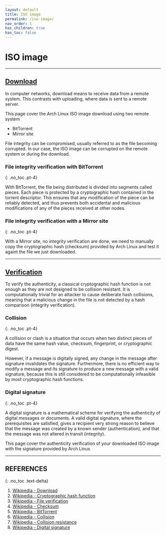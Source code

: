 ```yaml
---
layout: default
title: ISO image
permalink: /iso-image/
nav_order: 1
has_children: true
has_toc: false
---
```


# ISO image

---


## [Download](/Andromeda/iso-image/download/)

In computer networks, download means to receive data from a remote system. This contrasts with uploading, where data is sent to a remote server.

This page cover the Arch Linux ISO image download using two remote system

- BitTorrent
- Mirror site

File integrity can be compromised, usually referred to as the file becoming corrupted. In our case, the ISO image can be corrupted on the remote system or during the download.

### File integrity verification with BitTorrent
{: .no_toc .pt-4}

With BitTorrent, the file being distributed is divided into segments called pieces. Each piece is protected by a cryptographic hash contained in the torrent descriptor. This ensures that any modification of the piece can be reliably detected, and thus prevents both accidental and malicious modifications of any of the pieces received at other nodes.

### File integrity verification with a Mirror site
{: .no_toc .pt-4}

With a Mirror site, no integrity verification are done, we need to manually copy the cryptographic hash (checksum) provided by Arch Linux and test it againt the file we just downloaded.

---

## [Verification](/Andromeda/iso-image/verification/)

To verify the authenticity, a classical cryptographic hash function is not enough as they are not designed to be collision resistant. It is computationally trivial for an attacker to cause deliberate hash collisions, meaning that a malicious change in the file is not detected by a hash comparison (integrity verification).

### Collision
{: .no_toc .pt-4}

A collision or clash is a situation that occurs when two distinct pieces of data have the same hash value, checksum, fingerprint, or cryptographic digest.

However, if a message is digitally signed, any change in the message after signature invalidates the signature. Furthermore, there is no efficient way to modify a message and its signature to produce a new message with a valid signature, because this is still considered to be computationally infeasible by most cryptographic hash functions.

### Digital signature
{: .no_toc .pt-4}

A digital signature is a mathematical scheme for verifying the authenticity of digital messages or documents. A valid digital signature, where the prerequisites are satisfied, gives a recipient very strong reason to believe that the message was created by a known sender (authentication), and that the message was not altered in transit (integrity).

This page cover the authenticity verification of your downloaded ISO image with the signature provided by Arch Linux.

---

## REFERENCES
{: .no_toc .text-delta}

1. [Wikipedia - Download](https://en.wikipedia.org/wiki/Download)
1. [Wikipedia - Cryptographic hash function](https://en.wikipedia.org/wiki/Cryptographic_hash_function)
1. [Wikipedia - File verification](https://en.wikipedia.org/wiki/File_verification)
1. [Wikipedia - Checksum](https://en.wikipedia.org/wiki/Checksum)
1. [Wikipedia - BitTorrent](https://en.wikipedia.org/wiki/BitTorrent)
1. [Wikipedia - Collision](https://en.wikipedia.org/wiki/Collision_(computer_science))
1. [Wikipedia - Collision resistance](https://en.wikipedia.org/wiki/Collision_resistance)
1. [Wikipedia - Digital signature](https://en.wikipedia.org/wiki/Digital_signature)

